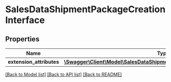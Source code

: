 # SalesDataShipmentPackageCreationInterface

## Properties
Name | Type | Description | Notes
------------ | ------------- | ------------- | -------------
**extension_attributes** | [**\Swagger\Client\Model\SalesDataShipmentPackageCreationExtensionInterface**](SalesDataShipmentPackageCreationExtensionInterface.md) |  | [optional] 

[[Back to Model list]](../README.md#documentation-for-models) [[Back to API list]](../README.md#documentation-for-api-endpoints) [[Back to README]](../README.md)


